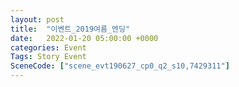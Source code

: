 ```yaml
---
layout: post
title:  "이벤트_2019여름_엔딩"
date:   2022-01-20 05:00:00 +0000
categories: Event
Tags: Story Event
SceneCode: ["scene_evt190627_cp0_q2_s10,7429311"]
---
```


